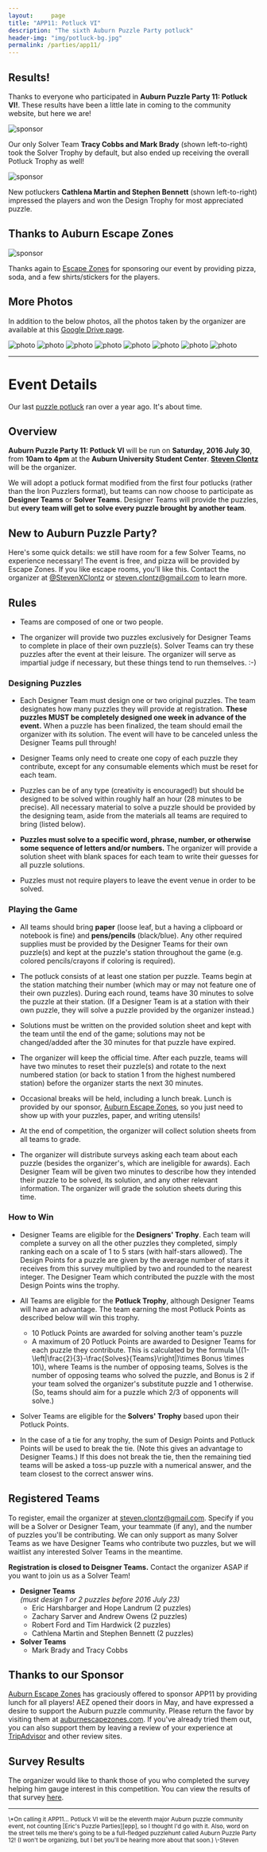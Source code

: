 ```yaml
---
layout:     page
title: "APP11: Potluck VI"
description: "The sixth Auburn Puzzle Party potluck"
header-img: "img/potluck-bg.jpg"
permalink: /parties/app11/
---
```


## Results!

Thanks to everyone who participated in **Auburn Puzzle Party 11:
Potluck VI!**. These results have been a little late in coming to
the community website, but here we are!

![sponsor](/img/app11/resized_010_trophy.jpg)

Our only Solver Team **Tracy Cobbs and Mark Brady**
(shown left-to-right) took the Solver
Trophy by default, but also ended up receiving the overall
Potluck Trophy as well!

![sponsor](/img/app11/resized_011_trophy.jpg)

New potluckers **Cathlena Martin and Stephen Bennett**
(shown left-to-right) impressed the players and won the
Design Trophy for most appreciated puzzle.

## Thanks to Auburn Escape Zones

![sponsor](/img/app11/resized_006.jpg)

Thanks again to [Escape Zones][aez] for sponsoring our event by
providing pizza, soda, and a few shirts/stickers for the players.

## More Photos

In addition to the below photos, all the photos taken by the organizer
are available at this [Google Drive page](https://drive.google.com/drive/folders/0BztY6G2AjPh0SG1VSGpQc2E2d2s?usp=sharing).

![photo](/img/app11/resized_001.jpg)
![photo](/img/app11/resized_002.jpg)
![photo](/img/app11/resized_003.jpg)
![photo](/img/app11/resized_004.jpg)
![photo](/img/app11/resized_005.jpg)
![photo](/img/app11/resized_007.jpg)
![photo](/img/app11/resized_008.jpg)
![photo](/img/app11/resized_009.jpg)

---

# Event Details

Our last [puzzle potluck][0]
ran over a year ago. It's about time.

[0]: http://auburnpuzzleparty.wikia.com/wiki/Puzzle_Potluck_5:_Iron_Puzzlers

## Overview

**Auburn Puzzle Party 11: Potluck VI** will be run on
**Saturday, 2016 July 30**, from **10am to 4pm** at the
**Auburn University Student Center**.
[**Steven Clontz**](http://clontz.org) will be the organizer.

We will adopt a potluck format modified from the first four potlucks
(rather than the Iron Puzzlers format), but teams can now choose to
participate as **Designer Teams** or **Solver Teams**. Designer Teams will
provide the puzzles, but **every team will get to solve every puzzle brought
by another team**.

## New to Auburn Puzzle Party?

Here's some quick details: we still have room for a few Solver Teams, no
experience necessary! The event is free, and pizza will be provided by
Escape Zones. If you like escape rooms, you'll like this. Contact
the organizer at [@StevenXClontz](http://twitter.com/StevenXClontz)
or <steven.clontz@gmail.com> to learn more.

## Rules

* Teams are composed of one or two people.

* The organizer
  will provide two puzzles exclusively for Designer Teams to
  complete in place of their own puzzle(s). Solver Teams can try these puzzles
  after the event at their leisure. The organizer will serve as impartial judge
  if necessary, but these things tend to run themselves. :-)

### Designing Puzzles

* Each Designer Team must design one or two original puzzles. The team
  designates how many puzzles they will provide at registration. **These puzzles
  MUST be completely designed one week in advance of the event.**
  When a puzzle has been finalized, the team should email the organizer with
  its solution. The event will have to be
  canceled unless the Designer Teams pull through!

* Designer Teams only need to create one copy of each puzzle they contribute,
  except for any consumable elements which must be reset for each team.

* Puzzles can be of any type (creativity is encouraged!)
  but should be designed to be solved within roughly half an hour
  (28 minutes to be precise).
  All necessary material to solve a
  puzzle should be provided by the designing team, aside from the
  materials all teams are required to bring (listed below).

* **Puzzles must solve to a specific
  word, phrase, number, or otherwise some sequence of
  letters and/or numbers.** The organizer will provide
  a solution sheet with blank spaces for each team to write their guesses
  for all puzzle solutions.

* Puzzles must not require players to leave the event venue in order to be
  solved.

### Playing the Game

* All teams should bring **paper** (loose leaf, but a having a
  clipboard or notebook is fine)
  and **pens/pencils** (black/blue). Any other required
  supplies must be provided by the Designer Teams for their own puzzle(s)
  and kept at the puzzle's station throughout the game
  (e.g. colored pencils/crayons if coloring is required).

* The potluck consists of at least one station per puzzle. Teams begin at the
  station matching their number (which may or may not feature one of their own
  puzzles). During each round, teams have 30 minutes
  to solve the puzzle at their station. (If a Designer Team is at a station
  with their own puzzle, they will solve a puzzle provided by the organizer
  instead.)

* Solutions must be written on the provided solution sheet
  and kept with the team until the end of the game; solutions may not be
  changed/added after the 30 minutes for that puzzle have expired.

* The organizer will keep the official time. After each puzzle, teams will
  have two minutes to reset their puzzle(s)
  and rotate to the next numbered station (or back to
  station 1 from the highest numbered station) before the organizer
  starts the next 30 minutes.

* Occasional breaks will be held, including a lunch break. Lunch is provided
  by our sponsor, [Auburn Escape Zones][aez], so you just need to show up
  with your puzzles, paper, and writing utensils!

* At the end of competition, the organizer will collect solution sheets from
  all teams to grade.

* The organizer will distribute surveys asking each team about each puzzle
  (besides the organizer's, which are ineligible for awards). Each
  Designer Team will be given two minutes to describe how they intended their
  puzzle to be solved, its solution, and any other
  relevant information. The organizer will grade the solution sheets during
  this time.

### How to Win

* Designer Teams are eligible for the **Designers' Trophy**. Each team
  will complete a survey on all the other puzzles they completed, simply
  ranking each on a scale of 1 to 5 stars (with half-stars allowed). The
  Design Points for a puzzle are given by the average number of stars it
  receives from this survey multiplied by two and rounded to the nearest
  integer.
  The Designer Team which contributed the puzzle with the
  most Design Points wins the trophy.

* All Teams are eligible for the **Potluck Trophy**, although Designer Teams
  will have an advantage. The team earning the most Potluck Points as described
  below will win this trophy.
    * 10 Potluck Points are awarded for solving another team's puzzle
    * A maximum of 20 Potluck Points are awarded to Designer Teams for each
      puzzle they contribute. This is calculated by the formula
      \\((1-\\left|\\frac{2}{3}-\\frac{Solves}{Teams}\\right|)\\times Bonus \\times 10\\),
      where Teams is the number of opposing teams, Solves is the number of
      opposing teams who solved the puzzle, and Bonus is 2 if your team solved the
      organizer's substitute puzzle and 1 otherwise.
      (So, teams should aim for a puzzle which 2/3 of opponents will solve.)

* Solver Teams are eligible for the **Solvers' Trophy** based upon their
  Potluck Points.

* In the case of a tie for any trophy, the sum of Design Points and Potluck
  Points will be used to break the tie.
  (Note this gives an advantage to Designer Teams.) If this does not break the
  tie, then the remaining tied teams will be asked a toss-up puzzle with a
  numerical answer, and the team closest to the correct answer wins.

## Registered Teams

To register, email the organizer at
<steven.clontz@gmail.com>. Specify if you will be a Solver or Designer Team,
your teammate (if any), and the number of puzzles you'll be contributing.
We can only support as many Solver Teams as we have Designer Teams who contribute
two puzzles, but we will waitlist any interested Solver Teams in the meantime.

**Registration is closed to Deisgner Teams.** Contact the organizer ASAP
if you want to join us as a Solver Team!

* **Designer Teams**  
  *(must design 1 or 2 puzzles before 2016 July 23)*
    * Eric Harshbarger and Hope Landrum (2 puzzles)
    * Zachary Sarver and Andrew Owens (2 puzzles)
    * Robert Ford and Tim Hardwick (2 puzzles)
    * Cathlena Martin and Stephen Bennett (2 puzzles)
* **Solver Teams**
    * Mark Brady and Tracy Cobbs

## Thanks to our Sponsor

[Auburn Escape Zones][aez] has graciously offered to sponsor APP11 by
providing lunch for all players! AEZ opened their doors in May, and have
expressed a desire to support the Auburn puzzle community.
Please return the favor by visiting them
at [auburnescapezones.com][aez]. If you've already tried them out,
you can also support them by leaving a review of your experience
at [TripAdvisor][aeztrip] and other review sites.

[aez]: http://auburnescapezones.com/
[aeztrip]: https://www.tripadvisor.com/Attraction_Review-g29006-d10086047-Reviews-Auburn_Escape_Zones-Auburn_Alabama.html

## Survey Results

The organizer would like to thank those of you who completed the survey
helping him gauge interest
in this competition. You can view the results of that survey [here][1].

[1]: https://docs.google.com/forms/d/1mcnlmruUOP97kYPpgAwhHC9130mjBN56hyBHVNcwTJA/viewanalytics

---

<small>
\*On calling it APP11...
Potluck VI will be the eleventh major Auburn puzzle community event,
not counting [Eric's Puzzle Parties][epp], so I thought I'd go with it.
Also, word on the street tells me
there's going to be a full-fledged puzzlehunt called Auburn Puzzle
Party 12!
(I won't be organizing, but I bet you'll be hearing more about that soon.)
\-Steven
</small>

[epp]: http://www.ericharshbarger.org/epp/
